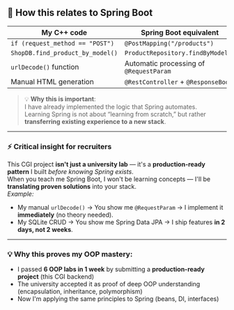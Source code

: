 ## 🔗 How this relates to Spring Boot

| My C++ code                      | Spring Boot equivalent                  |
| -------------------------------- | --------------------------------------- |
| `if (request_method == "POST")`  | `@PostMapping("/products")`             |
| `ShopDB.find_product_by_model()` | `ProductRepository.findByModel()`       |
| `urlDecode()` function           | Automatic processing of `@RequestParam` |
| Manual HTML generation           | `@RestController` + `@ResponseBody`     |

> 💡 **Why this is important**:  
> I have already implemented the logic that Spring automates.  
> Learning Spring is not about “learning from scratch,” but rather **transferring existing experience to a new stack**.

---

### ⚡ **Critical insight for recruiters**
This CGI project **isn't just a university lab** — it's a **production-ready pattern** I built *before knowing Spring exists*.  
When you teach me Spring Boot, I won't be learning concepts — I'll be **translating proven solutions** into your stack.  
*Example:*  
- My manual `urlDecode()` → You show me `@RequestParam` → I implement it **immediately** (no theory needed).  
- My SQLite CRUD → You show me Spring Data JPA → I ship features **in 2 days, not 2 weeks**.

---
### 💡 Why this proves my OOP mastery:
- I passed **6 OOP labs in 1 week** by submitting a **production-ready project** (this CGI backend)  
- The university accepted it as proof of deep OOP understanding (encapsulation, inheritance, polymorphism)  
- Now I'm applying the same principles to Spring (beans, DI, interfaces)